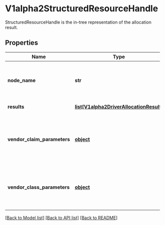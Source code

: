 # V1alpha2StructuredResourceHandle

StructuredResourceHandle is the in-tree representation of the allocation result.
## Properties
Name | Type | Description | Notes
------------ | ------------- | ------------- | -------------
**node_name** | **str** | NodeName is the name of the node providing the necessary resources if the resources are local to a node. | [optional] 
**results** | [**list[V1alpha2DriverAllocationResult]**](V1alpha2DriverAllocationResult.md) | Results lists all allocated driver resources. | 
**vendor_claim_parameters** | [**object**](.md) | VendorClaimParameters are the per-claim configuration parameters from the resource claim parameters at the time that the claim was allocated. | [optional] 
**vendor_class_parameters** | [**object**](.md) | VendorClassParameters are the per-claim configuration parameters from the resource class at the time that the claim was allocated. | [optional] 

[[Back to Model list]](../README.md#documentation-for-models) [[Back to API list]](../README.md#documentation-for-api-endpoints) [[Back to README]](../README.md)



